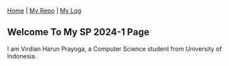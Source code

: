 [Home](https://virdianhrn.github.io/sp241/) | [My Repo](https://github.com/virdianhrn/sp241) | [My Log](https://virdianhrn.github.io/sp241/TXT/mylog.txt)

## Welcome To My SP 2024-1 Page ##
I am Virdian Harun Prayoga, a Computer Science student from University of Indonesia. 
